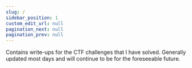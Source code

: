 ```yaml
---
slug: /
sidebar_position: 1
custom_edit_url: null
pagination_next: null
pagination_prev: null
---
```


Contains write-ups for the CTF challenges that I have solved. Generally updated most days and will continue to be for the foreseeable future.
